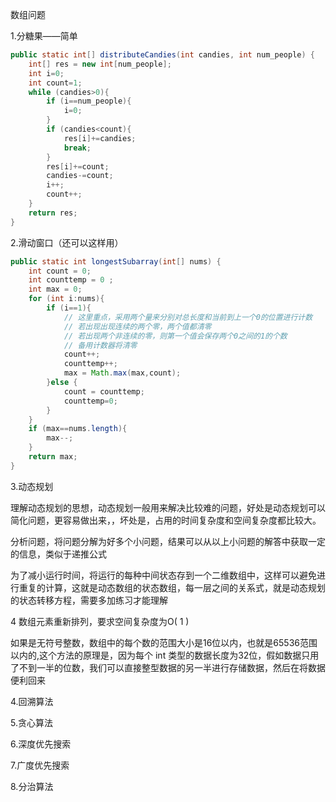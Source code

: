 数组问题

1.分糖果——简单

```java
public static int[] distributeCandies(int candies, int num_people) {
    int[] res = new int[num_people];
    int i=0;
    int count=1;
    while (candies>0){
        if (i==num_people){
            i=0;
        }
        if (candies<count){
            res[i]+=candies;
            break;
        }
        res[i]+=count;
        candies-=count;
        i++;
        count++;
    }
    return res;
}
```

2.滑动窗口（还可以这样用）

```java
public static int longestSubarray(int[] nums) {
    int count = 0;
    int counttemp = 0 ;
    int max = 0;
    for (int i:nums){
        if (i==1){
            // 这里重点，采用两个量来分别对总长度和当前到上一个0的位置进行计数
            // 若出现出现连续的两个零，两个值都清零
            // 若出现两个非连续的零，则第一个值会保存两个0之间的1的个数
            // 备用计数器将清零
            count++;
            counttemp++;
            max = Math.max(max,count);
        }else {
            count = counttemp;
            counttemp=0;
        }
    }
    if (max==nums.length){
        max--;
    }
    return max;
}
```

3.动态规划

理解动态规划的思想，动态规划一般用来解决比较难的问题，好处是动态规划可以简化问题，更容易做出来，，坏处是，占用的时间复杂度和空间复杂度都比较大。

分析问题，将问题分解为好多个小问题，结果可以从以上小问题的解答中获取一定的信息，类似于递推公式

为了减小运行时间，将运行的每种中间状态存到一个二维数组中，这样可以避免进行重复的计算，这就是动态数组的状态数组，每一层之间的关系式，就是动态规划的状态转移方程，需要多加练习才能理解

4 数组元素重新排列，要求空间复杂度为O( 1 )

如果是无符号整数，数组中的每个数的范围大小是16位以内，也就是65536范围以内的,这个方法的原理是，因为每个 int 类型的数据长度为32位，假如数据只用了不到一半的位数，我们可以直接整型数据的另一半进行存储数据，然后在将数据便利回来



4.回溯算法

5.贪心算法

6.深度优先搜索

7.广度优先搜索

8.分治算法

